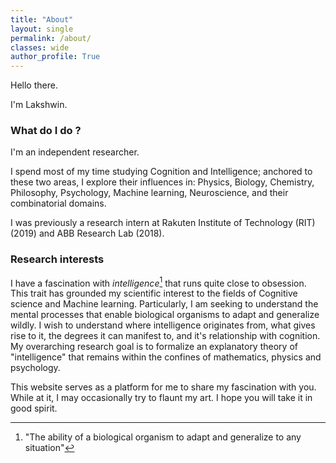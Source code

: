 ```yaml
---
title: "About"
layout: single
permalink: /about/
classes: wide
author_profile: True
---
```


Hello there. 

I'm Lakshwin. 

### What do I do ?

I'm an independent researcher. 

I spend most of my time studying Cognition and Intelligence; anchored to these two areas, I explore their influences in:  Physics, Biology, Chemistry, Philosophy, Psychology, Machine learning, Neuroscience, and their combinatorial domains. 

I was previously a research intern at Rakuten Institute of Technology (RIT) (2019) and ABB Research Lab (2018).

### Research interests

I have a fascination with *intelligence*[^1] that runs quite close to obsession. This trait has grounded my scientific interest to the fields of Cognitive science and Machine learning. Particularly, I am seeking to understand the mental processes that enable biological organisms to adapt and generalize wildly. I wish to understand where intelligence originates from, what gives rise to it, the degrees it can manifest to, and it's relationship with cognition. My overarching research goal is to formalize an explanatory theory of "intelligence" that remains within the confines of mathematics, physics and psychology. 

[^1]: "The ability of a biological organism to adapt and generalize to any situation"

This website serves as a platform for me to share my fascination with you. While at it, I may occasionally try to flaunt my art. I hope you will take it in good spirit.

